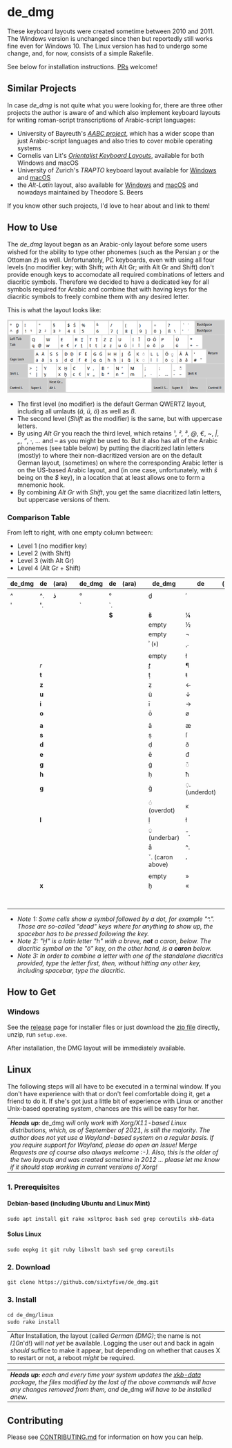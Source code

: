 # de_dmg

These keyboard layouts were created sometime between 2010 and 2011. The Windows version is unchanged since then but reportedly still works fine even for Windows 10. The Linux version has had to undergo some change, and, for now, consists of a simple Rakefile.

See below for installation instructions. [PRs](https://github.com/sixtyfive/de_dmg/compare) welcome!

## Similar Projects

In case *de_dmg* is not quite what you were looking for, there are three other projects the author is aware of and which also implement keyboard layouts for writing roman-script transcriptions of Arabic-script languages:

- University of Bayreuth's _[AABC project](https://www.africamultiple.uni-bayreuth.de/en/AABC/English-Version/index.html)_, which has a wider scope than just Arabic-script languages and also tries to cover mobile operating systems
- Cornelis van Lit's _[Orientalist Keyboard Layouts](https://zenodo.org/record/3369595)_, available for both Windows and macOS
- University of Zurich's _TRAPTO_ keyboard layout available for [Windows](https://www.aoi.uzh.ch/de/islamwissenschaft/it/transcription/tastaturwin.html) and [macOS](https://www.aoi.uzh.ch/de/islamwissenschaft/it/transcription/tastaturmacosx.html)
- the _Alt-Latin_ layout, also available for [Windows](https://medium.com/@tbeers/the-alt-latin-keyboard-layout-windows-version-701c64f8bfd8) and [macOS](https://medium.com/@tbeers/the-alt-latin-keyboard-layout-macos-version-f5be707cf272) and nowadays maintained by Theodore S. Beers

If you know other such projects, I'd love to hear about and link to them!

## How to Use

The _de_dmg_ layout began as an Arabic-only layout before some users wished for the ability to type other phonemes (such as the Persian _s̱_ or the Ottoman _ż_) as well. Unfortunately, PC keyboards, even with using all four levels (no modifier key; with Shift; with Alt Gr; with Alt Gr and Shift) don't provide enough keys to accomodate all required combinations of letters and diacritic symbols. Therefore we decided to have a dedicated key for all symbols required for Arabic and combine that with having keys for the diacritic symbols to freely combine them with any desired letter.

This is what the layout looks like:

![image](docs/de_dmg.png)

- The first level (no modifier) is the default German QWERTZ layout, including all umlauts (_ä_, _ü_, _ö_) as well as _ß_.
- The second level (_Shift_ as the modifier) is the same, but with uppercase letters.
- By using _Alt Gr_ you reach the third level, which retains _¹_, _²_, _³_, _@_, _€_, _~_, _|_, _„_, _”_, _·_, _…_ and _–_ as you might be used to. But it also has all of the Arabic phonemes (see table below) by putting the diacritized latin letters (mostly) to where their non-diacritized version are on the default German layout, (sometimes) on where the corresponding Arabic letter is on the US-based Arabic layout, and (in one case, unfortunately, with _š_ being on the _$_ key), in a location that at least allows one to form a mnemonic hook. 
- By combining _Alt Gr_ with _Shift_, you get the same diacritized latin letters, but uppercase versions of them.

### Comparison Table

From left to right, with one empty column between:

- Level 1 (no modifier key)
- Level 2 (with Shift)
- Level 3 (with Alt Gr)
- Level 4 (Alt Gr + Shift)

| de_dmg | de     | (ara) |   | de_dmg | de    | (ara) |   | de_dmg           | de            | (ara) |   | de_dmg          | de    | (ara) |
|--------|--------|-------|---|--------|-------|-------|---|------------------|---------------|-------|---|-----------------|-------|-------|
|        |        |       |   |        |       |       |   |                  |               |       |   |                 |       |       |
| ^      | ^.     | **ذ** |   | °      | °     |       |   | ḏ                | ′             |       |   | Ḏ               | ″     |       |
| '      | **'**. |       |   | `      | `.    |       |   |                  |               |       |   | ʿ (ع)           | ˛.    |       |
|        |        |       |   |        | **$** |       |   | **š**            | ¼             |       |   |                 |       |       |
|        |        |       |   |        |       |       |   | empty            | ½             |       |   |                 |       |       |
|        |        |       |   |        |       |       |   | empty            | ¬             |       |   |                 |       |       |
|        |        |       |   |        |       |       |   | ʾ (ء)            | ¸.            |       |   |                 |       |       |
|        |        |       |   |        |       |       |   |                  |               |       |   |                 |       |       |
|        |        |       |   |        |       |       |   | empty            | ł             |       |   |                 |       |       |
|        | _r_    |       |   |        |       |       |   | _ṯ_              | ¶             |       |   | _Ṯ_             |       |       |
|        | **t**  |       |   |        |       |       |   | ṭ                | ŧ             |       |   | Ṭ               |       |       |
|        | **z**  |       |   |        |       |       |   | ẓ                | ←             |       |   | Ẓ               |       |       |
|        | **u**  |       |   |        |       |       |   | ū                | ↓             |       |   |                 |       |       |
|        | **i**  |       |   |        |       |       |   | ī                | →             |       |   | Ī               |       |       |
|        | **o**  |       |   |        |       |       |   | ō                | ø             |       |   | Ō               |       |       |
|        |        |       |   |        |       |       |   |                  |               |       |   |                 |       |       |
|        | **a**  |       |   |        |       |       |   | ā                | æ             |       |   |                 |       |       |
|        | **s**  |       |   |        |       |       |   | ṣ                | ſ             |       |   |                 |       |       |
|        | **d**  |       |   |        |       |       |   | ḍ                | ð             |       |   |                 |       |       |
|        | **e**  |       |   |        |       |       |   | ē                | đ             |       |   |                 |       |       |
|        | **g**  |       |   |        |       |       |   | ġ                | ◌̄             |       |   |                 |       |       |
|        | **h**  |       |   |        |       |       |   | ḥ                | ħ             |       |   |                 |       |       |
|        | **g**  |       |   |        |       |       |   | ǧ                | ◌̣. (underdot) |       |   |                 |       |       |
|        |        |       |   |        |       |       |   | ◌̇ (overdot)      | ĸ             |       |   |                 |       |       |
|        | **l**  |       |   |        |       |       |   | ḷ                | ł             |       |   |                 |       |       |
|        |        |       |   |        |       |       |   | ◌̱ (underbar)     | ˝.            |       |   | ◌̬ (caron below) | empty |       |
|        |        |       |   |        |       |       |   | å                | ^.            |       |   |                 |       |       |
|        |        |       |   |        |       |       |   | ˇ. (caron above) | ’             |       |   |                 |       |       |
|        |        |       |   |        |       |       |   |                  |               |       |   |                 |       |       |
|        |        |       |   |        |       |       |   | empty            | »             |       |   | empty           | ›     |       |
|        | **x**  |       |   |        |       |       |   | ḫ                | «             |       |   | Ḫ               | ‹     |       |
|        |        |       |   |        |       |       |   |                  |               |       |   | ◌̄ (macron)      | —     |       |

- _Note 1: Some cells show a symbol followed by a dot, for example "^.". Those are so-called "dead" keys where for anything to show up, the spacebar has to be pressed following the key._
- _Note 2: "Ḫ" is a latin letter "h" with a breve, **not** a caron, below. The diacritic symbol on the "ö" key, on the other hand, is a **caron** below._
- _Note 3: In order to combine a letter with one of the standalone diacritics provided, type the letter first, then, _without_ hitting any other key, including spacebar, type the diacritic._

## How to Get

### Windows

See the [release](https://github.com/sixtyfive/de_dmg/releases/) page for installer files or just download the [zip file](https://github.com/sixtyfive/de_dmg/releases/download/ancient/de_dmg-Windows-XP_7_8_10-32_64.zip) directly, unzip, run `setup.exe`.

After installation, the DMG layout will be immediately available.

## Linux 

The following steps will all have to be executed in a terminal window. If you don't have experience with that or don't feel comfortable doing it, get a friend to do it. If she's got just a little bit of experience with Linux or another Unix-based operating system, chances are this will be easy for her.

<table><tr><td><em><strong>Heads up:</strong> </em>de_dmg<em> will </em>only<em> work with Xorg/X11-based Linux distributions, which, as of September of 2021, is still the majority. The author does not yet use a Wayland-based system on a regular basis. If you require support for Wayland, please do open an Issue! Merge Requests are of course also always welcome :-). Also, this is the older of the two layouts and was created sometime in 2012 ... please let me know if it should stop working in current versions of Xorg!</em></td></tr></table>

### 1. Prerequisites

#### Debian-based (including Ubuntu and Linux Mint)

```
sudo apt install git rake xsltproc bash sed grep coreutils xkb-data
```

#### Solus Linux

```
sudo eopkg it git ruby libxslt bash sed grep coreutils
```

### 2. Download

```
git clone https://github.com/sixtyfive/de_dmg.git
```

### 3. Install

```
cd de_dmg/linux
sudo rake install
```

<table><tr><td>After Installation, the layout (called <em>German (DMG)</em>; the name is not <em>l10n</em>'d!) will <em>not yet</em> be available. Logging the user out and back in again <em>should</em> suffice to make it appear, but depending on whether that causes X to restart or not, a reboot <em>might</em> be required.</td></tr></table>

<table><tr><td><em><strong>Heads up:</strong> each and every time your system updates the <a href="https://packages.debian.org/search?keywords=xkb-data">xkb-data</a> package, the files modified by the last of the above commands will have any changes removed from them, and </em>de_dmg<em> will have to be installed anew.</em></td></tr></table>

## Contributing

Please see [CONTRIBUTING.md](CONTRIBUTING.md) for information on how you can help.
